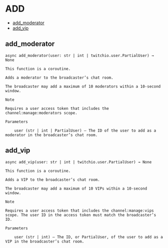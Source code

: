 # ADD

-   [add_moderator](#add_moderator)
-   [add_vip](#add_vip)

## add_moderator

`async add_moderator(user: str | int | twitchio.user.PartialUser) → None`

    This function is a coroutine.

    Adds a moderator to the broadcaster’s chat room.

    The broadcaster may add a maximum of 10 moderators within a 10-second window.

    Note

    Requires a user access token that includes the channel:manage:moderators scope.

    Parameters

        user (str | int | PartialUser) – The ID of the user to add as a moderator in the broadcaster’s chat room.

## add_vip

`async add_vip(user: str | int | twitchio.user.PartialUser) → None`

    This function is a coroutine.

    Adds a VIP to the broadcaster’s chat room.

    The broadcaster may add a maximum of 10 VIPs within a 10-second window.

    Note

    Requires a user access token that includes the channel:manage:vips scope. The user ID in the access token must match the broadcaster’s ID.

    Parameters

        user (str | int) – The ID, or PartialUser, of the user to add as a VIP in the broadcaster’s chat room.

